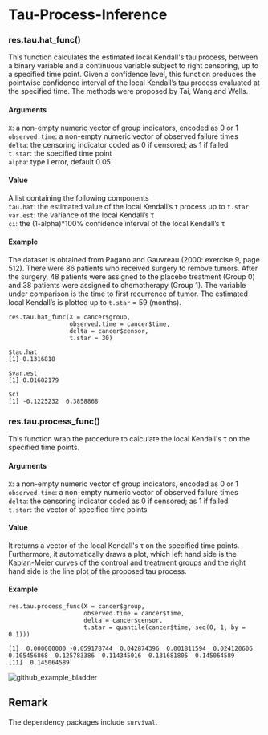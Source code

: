 # Tau-Process-Inference

### res.tau.hat_func()
This function calculates the estimated local Kendall's tau process, between a binary variable and a continuous variable subject to right censoring, up to a specified time point. Given a confidence level, this function produces the pointwise confidence interval of the local Kendall’s tau process evaluated at the specified time. The methods were proposed by Tai, Wang and Wells. <br>

#### Arguments
`X`: a non-empty numeric vector of group indicators, encoded as 0 or 1 <br>
`observed.time`: a non-empty numeric vector of observed failure times <br>
`delta`: the censoring indicator coded as 0 if censored; as 1 if failed <br>
`t.star`: the specified time point <br>
`alpha`: type I error, default 0.05 <br>

#### Value
A list containing the following components <br>
`tau.hat`: the estimated value of the local Kendall’s &tau; process up to `t.star` <br>
`var.est`:  the variance of the local Kendall’s &tau;<br>
`ci`: the (1-alpha)*100% confidence interval of the local Kendall’s &tau;<br>

#### Example
The dataset is obtained from Pagano and Gauvreau (2000: exercise 9, page 512). There were 86 patients who received surgery to remove tumors. After the surgery, 48 patients were assigned to the placebo treatment (Group 0) and 38 patients were assigned to chemotherapy (Group 1). The variable under comparison is the time to first recurrence of tumor. The estimated local Kendall’s is plotted up to `t.star` = 59 (months). <br>

```
res.tau.hat_func(X = cancer$group,
                 observed.time = cancer$time,
                 delta = cancer$censor,
                 t.star = 30)
                 
$tau.hat
[1] 0.1316818

$var.est
[1] 0.01682179

$ci
[1] -0.1225232  0.3858868
```


### res.tau.process_func()
This function wrap the procedure to calculate the local Kendall's &tau; on the specified time points. 

#### Arguments
`X`: a non-empty numeric vector of group indicators, encoded as 0 or 1 <br>
`observed.time`: a non-empty numeric vector of observed failure times <br>
`delta`: the censoring indicator coded as 0 if censored; as 1 if failed <br>
`t.star`: the vector of specified time points <br>

#### Value
It returns a vector of the local Kendall's &tau; on the specified time points. Furthermore, it automatically draws a plot, which left hand side is the Kaplan-Meier curves of the controal and treatment groups and the right hand side is the line plot of the proposed tau process. 

#### Example
```
res.tau.process_func(X = cancer$group,
                     observed.time = cancer$time,
                     delta = cancer$censor,
                     t.star = quantile(cancer$time, seq(0, 1, by = 0.1)))

[1]  0.000000000 -0.059178744  0.042874396  0.001811594  0.024120606  0.105456868  0.125783386  0.114345016  0.131681805  0.145064589
[11]  0.145064589
```
![github_example_bladder](https://user-images.githubusercontent.com/9900943/180813073-e3430a0a-17a6-40ca-91a0-8c6354d7fb84.png)
## Remark
The dependency packages include `survival`.
